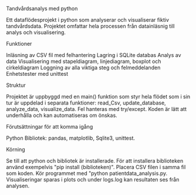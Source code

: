 Tandvårdsanalys med python 

Ett dataflödesprojekt i python som analyserar och visualiserar fiktiv tandvårdsdata. Projektet omfattar hela processen från datainläsnig till analys och visualisering.

Funktioner 

Inläsning av CSV fil med felhantering
Lagring i SQLite databas
Analys av data 
Visualisering med stapeldiagram, linjediagram, boxplot och cirkeldiagram
Loggning av alla viktiga steg och felmeddelanden
Enhetstester med unittest

Struktur 

Projektet är uppbyggd med en main() funktion som styr hela flödet som i sin tur är uppdelad i separata funktioner: read_Csv, update_database, analyze_data, visualize_data. Fel hanteras med try/except. Koden är lätt att underhålla och kan automatiseras om önskas. 

Förutsättningar för att komma igång 

Python 
Bibliotek: pandas, matplotlib, Sqlite3, unittest.

Körning

Se till att python och bibliotek är installerade. För att installera biblioteken använd exempelvis "pip install (biblioteken)". Placera CSV filen i samma fil som koden. Kör programmet med "python patientdata_analysis.py. Visualiseringar sparas i plots och under logs.log kan resultaten ses från analysen. 
